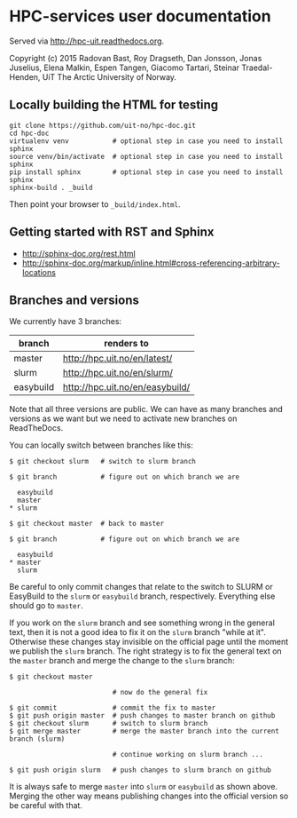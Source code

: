 

# HPC-services user documentation

Served via http://hpc-uit.readthedocs.org.

Copyright (c) 2015
Radovan Bast,
Roy Dragseth,
Dan Jonsson,
Jonas Juselius,
Elena Malkin,
Espen Tangen,
Giacomo Tartari,
Steinar Traedal-Henden,
UiT The Arctic University of Norway.


## Locally building the HTML for testing

```
git clone https://github.com/uit-no/hpc-doc.git
cd hpc-doc
virtualenv venv           # optional step in case you need to install sphinx
source venv/bin/activate  # optional step in case you need to install sphinx
pip install sphinx        # optional step in case you need to install sphinx
sphinx-build . _build
```

Then point your browser to `_build/index.html`.


## Getting started with RST and Sphinx

- http://sphinx-doc.org/rest.html
- http://sphinx-doc.org/markup/inline.html#cross-referencing-arbitrary-locations


## Branches and versions

We currently have 3 branches:

| branch        | renders to                      |
| ------------- | ------------------------------- |
| master        | http://hpc.uit.no/en/latest/    |
| slurm         | http://hpc.uit.no/en/slurm/     |
| easybuild     | http://hpc.uit.no/en/easybuild/ |

Note that all three versions are public. We can have as many
branches and versions as we want but we need to activate new branches on
ReadTheDocs.

You can locally switch between branches like this:
```
$ git checkout slurm   # switch to slurm branch

$ git branch           # figure out on which branch we are

  easybuild
  master
* slurm

$ git checkout master  # back to master

$ git branch           # figure out on which branch we are

  easybuild
* master
  slurm
```

Be careful to only commit changes that relate to the switch to SLURM or
EasyBuild to the `slurm` or `easybuild` branch, respectively. Everything else
should go to `master`.

If you work on the `slurm` branch and see something wrong in the general text,
then it is not a good idea to fix it on the `slurm` branch "while at it".
Otherwise these changes stay invisible on the official page until the moment we
publish the `slurm` branch.  The right strategy is to fix the general text on
the `master` branch and merge the change to the `slurm` branch:
```
$ git checkout master

                          # now do the general fix

$ git commit              # commit the fix to master
$ git push origin master  # push changes to master branch on github
$ git checkout slurm      # switch to slurm branch
$ git merge master        # merge the master branch into the current branch (slurm)

                          # continue working on slurm branch ...

$ git push origin slurm   # push changes to slurm branch on github
```

It is always safe to merge `master` into `slurm` or `easybuild` as shown above.
Merging the other way means publishing changes into the official version so be
careful with that.
